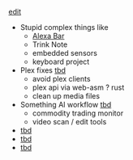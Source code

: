 [edit](https://github.com/christrees/wip/edit/main/trink/README.md)

- Stupid complex things like
  - [Alexa Bar](https://www.youtube.com/watch?v=hS2t1lE9l5Y)
  - Trink Note
  - embedded sensors
  - keyboard project
- Plex fixes [tbd]()
  - avoid plex clients
  - plex api via web-asm ? rust
  - clean up media files
- Something AI workflow [tbd]()
  - commodity trading monitor
  - video scan / edit tools
- [tbd]()
- [tbd]()
- [tbd]()
